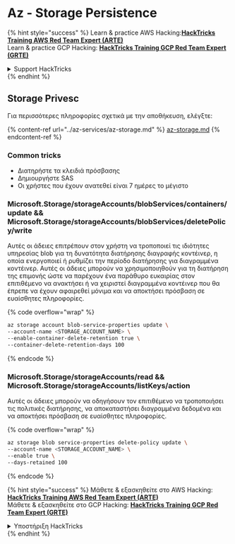 # Az - Storage Persistence

{% hint style="success" %}
Learn & practice AWS Hacking:<img src="../../../.gitbook/assets/image (1) (1) (1) (1).png" alt="" data-size="line">[**HackTricks Training AWS Red Team Expert (ARTE)**](https://training.hacktricks.xyz/courses/arte)<img src="../../../.gitbook/assets/image (1) (1) (1) (1).png" alt="" data-size="line">\
Learn & practice GCP Hacking: <img src="../../../.gitbook/assets/image (2) (1).png" alt="" data-size="line">[**HackTricks Training GCP Red Team Expert (GRTE)**<img src="../../../.gitbook/assets/image (2) (1).png" alt="" data-size="line">](https://training.hacktricks.xyz/courses/grte)

<details>

<summary>Support HackTricks</summary>

* Check the [**subscription plans**](https://github.com/sponsors/carlospolop)!
* **Join the** 💬 [**Discord group**](https://discord.gg/hRep4RUj7f) or the [**telegram group**](https://t.me/peass) or **follow** us on **Twitter** 🐦 [**@hacktricks\_live**](https://twitter.com/hacktricks_live)**.**
* **Share hacking tricks by submitting PRs to the** [**HackTricks**](https://github.com/carlospolop/hacktricks) and [**HackTricks Cloud**](https://github.com/carlospolop/hacktricks-cloud) github repos.

</details>
{% endhint %}

## Storage Privesc

Για περισσότερες πληροφορίες σχετικά με την αποθήκευση, ελέγξτε:

{% content-ref url="../az-services/az-storage.md" %}
[az-storage.md](../az-services/az-storage.md)
{% endcontent-ref %}

### Common tricks

* Διατηρήστε τα κλειδιά πρόσβασης
* Δημιουργήστε SAS
* Οι χρήστες που έχουν ανατεθεί είναι 7 ημέρες το μέγιστο

### Microsoft.Storage/storageAccounts/blobServices/containers/update && Microsoft.Storage/storageAccounts/blobServices/deletePolicy/write

Αυτές οι άδειες επιτρέπουν στον χρήστη να τροποποιεί τις ιδιότητες υπηρεσίας blob για τη δυνατότητα διατήρησης διαγραφής κοντέινερ, η οποία ενεργοποιεί ή ρυθμίζει την περίοδο διατήρησης για διαγραμμένα κοντέινερ. Αυτές οι άδειες μπορούν να χρησιμοποιηθούν για τη διατήρηση της επιμονής ώστε να παρέχουν ένα παράθυρο ευκαιρίας στον επιτιθέμενο να ανακτήσει ή να χειριστεί διαγραμμένα κοντέινερ που θα έπρεπε να έχουν αφαιρεθεί μόνιμα και να αποκτήσει πρόσβαση σε ευαίσθητες πληροφορίες.

{% code overflow="wrap" %}
```bash
az storage account blob-service-properties update \
--account-name <STORAGE_ACCOUNT_NAME> \
--enable-container-delete-retention true \
--container-delete-retention-days 100
```
{% endcode %}

### Microsoft.Storage/storageAccounts/read && Microsoft.Storage/storageAccounts/listKeys/action

Αυτές οι άδειες μπορούν να οδηγήσουν τον επιτιθέμενο να τροποποιήσει τις πολιτικές διατήρησης, να αποκαταστήσει διαγραμμένα δεδομένα και να αποκτήσει πρόσβαση σε ευαίσθητες πληροφορίες.

{% code overflow="wrap" %}
```bash
az storage blob service-properties delete-policy update \
--account-name <STORAGE_ACCOUNT_NAME> \
--enable true \
--days-retained 100
```
{% endcode %}

{% hint style="success" %}
Μάθετε & εξασκηθείτε στο AWS Hacking:<img src="../../../.gitbook/assets/image (1) (1) (1) (1).png" alt="" data-size="line">[**HackTricks Training AWS Red Team Expert (ARTE)**](https://training.hacktricks.xyz/courses/arte)<img src="../../../.gitbook/assets/image (1) (1) (1) (1).png" alt="" data-size="line">\
Μάθετε & εξασκηθείτε στο GCP Hacking: <img src="../../../.gitbook/assets/image (2) (1).png" alt="" data-size="line">[**HackTricks Training GCP Red Team Expert (GRTE)**<img src="../../../.gitbook/assets/image (2) (1).png" alt="" data-size="line">](https://training.hacktricks.xyz/courses/grte)

<details>

<summary>Υποστήριξη HackTricks</summary>

* Ελέγξτε τα [**σχέδια συνδρομής**](https://github.com/sponsors/carlospolop)!
* **Εγγραφείτε στην** 💬 [**ομάδα Discord**](https://discord.gg/hRep4RUj7f) ή στην [**ομάδα telegram**](https://t.me/peass) ή **ακολουθήστε** μας στο **Twitter** 🐦 [**@hacktricks\_live**](https://twitter.com/hacktricks_live)**.**
* **Μοιραστείτε κόλπα hacking υποβάλλοντας PRs στα** [**HackTricks**](https://github.com/carlospolop/hacktricks) και [**HackTricks Cloud**](https://github.com/carlospolop/hacktricks-cloud) github repos.

</details>
{% endhint %}
